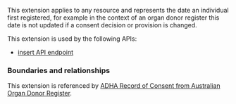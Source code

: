 This extension applies to any resource and represents the date an individual first registered, for example in the context of an organ donor register this date is not updated if a consent decision or provision is changed.

This extension is used by the following APIs:
* [insert API endpoint](StructureDefinition-TBD-1.html)


### Boundaries and relationships
This extension is referenced by 
[ADHA Record of Consent from Australian Organ Donor Register](StructureDefinition-dh-consent-aodr-1.html).